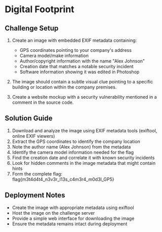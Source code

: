 # Digital Footprint

## Challenge Setup

1. Create an image with embedded EXIF metadata containing:
   - GPS coordinates pointing to your company's address
   - Camera model/make information
   - Author/copyright information with the name "Alex Johnson"
   - Creation date that matches a notable security incident
   - Software information showing it was edited in Photoshop

2. The image should contain a subtle visual clue pointing to a specific building or location within the company premises.

3. Create a website mockup with a security vulnerability mentioned in a comment in the source code.

## Solution Guide

1. Download and analyze the image using EXIF metadata tools (exiftool, online EXIF viewers)
2. Extract the GPS coordinates to identify the company location
3. Note the author name (Alex Johnson) from the metadata
4. Identify the camera model information needed for the flag
5. Find the creation date and correlate it with known security incidents
6. Look for hidden comments in the image metadata that might contain hints
7. Form the complete flag: flag{m3t4d4t4_n3v3r_l13s_c4m3r4_m0d3l_GP5}

## Deployment Notes

- Create the image with appropriate metadata using exiftool
- Host the image on the challenge server
- Provide a simple web interface for downloading the image
- Ensure the metadata remains intact during deployment 